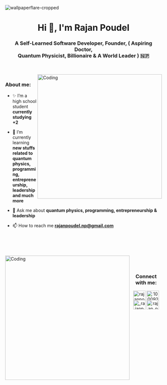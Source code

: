 
![wallpaperflare-cropped](https://github.com/user-attachments/assets/dc7384e4-6a26-423b-bf2b-fba39ec40df0)

<h1 align="center"> Hi 👋, I'm Rajan Poudel</h1>
<h3 align="center">A Self-Learned Software Developer, Founder, ( Aspiring Doctor, <br> Quantum Physicist, Billionaire & A World Leader ) 🇳🇵</h3>
<br>
<br>
<img align="right" alt="Coding" width="400" src="https://github.com/user-attachments/assets/ac012f82-630e-4f7c-8667-22d67b874225">
<h3 align="left">About me:</h3>

- ✨ I’m a high school student **currently studying +2**
  
- 🌱 I’m currently learning **new stuffs related to quantum physics, programming, entrepreneurship, leadership and much more**

- 💬 Ask me about **quantum physics, programming, entrepreneurship & leadership**

- 📫 How to reach me **rajanpoudel.np@gmail.com**
<br>
<br>
<br>
<br>
<img align="left" alt="Coding" width="400" src="https://metricool.com/wp-content/uploads/socialmedia-1.gif">
<br>
<br>
<h3 align="center">Connect with me:</h3>
<p align="center">
  <a href="https://www.linkedin.com/in/rajanpoudel-np/" target="blank"><img align="center" src="https://github.com/rahuldkjain/github-profile-readme-generator/blob/master/src/images/icons/Social/linked-in-alt.svg" alt="rajanpoudel-np" height="30" width="40" /></a>
<a href="https://fb.com/100092289158738" target="blank"><img align="center" src="https://raw.githubusercontent.com/rahuldkjain/github-profile-readme-generator/master/src/images/icons/Social/facebook.svg" alt="100092289158738" height="30" width="40" /></a>
<a href="https://instagram.com/_rajanpoudel" target="blank"><img align="center" src="https://raw.githubusercontent.com/rahuldkjain/github-profile-readme-generator/master/src/images/icons/Social/instagram.svg" alt="_rajanpoudel" height="30" width="40" /></a>
<a href="https://www.youtube.com/c/rajan_poudel" target="blank"><img align="center" src="https://raw.githubusercontent.com/rahuldkjain/github-profile-readme-generator/master/src/images/icons/Social/youtube.svg" alt="rajan_poudel" height="30" width="40" /></a> 
</p>
